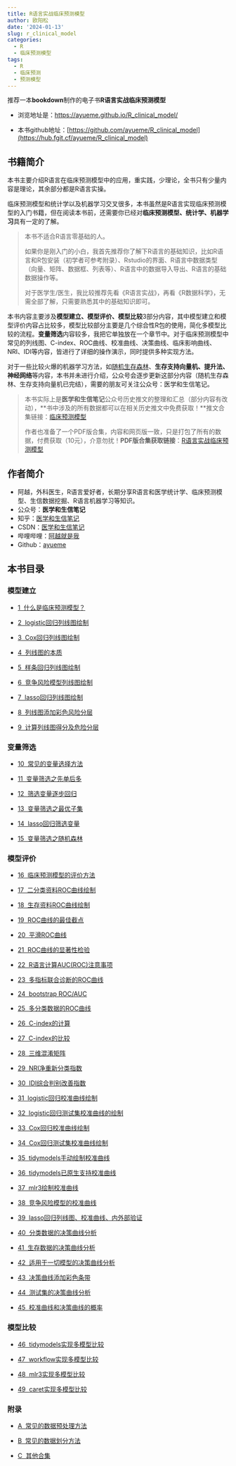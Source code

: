```yaml
---
title: R语言实战临床预测模型
author: 欧阳松
date: '2024-01-13'
slug: r_clinical_model
categories:
  - R
  - 临床预测模型
tags:
  - R
  - 临床预测
  - 预测模型
---
```


推荐一本**bookdown**制作的电子书**R语言实战临床预测模型**

-   浏览地址是：<https://ayueme.github.io/R_clinical_model/>

-   本书github地址：[https://github.com/ayueme/R_clinical_model](https://hub.fgit.cf/ayueme/R_clinical_model)

## 书籍简介

本书主要介绍R语言在临床预测模型中的应用，重实践，少理论，全书只有少量内容是理论，其余部分都是R语言实操。

临床预测模型和统计学以及机器学习交叉很多，本书虽然是R语言实现临床预测模型的入门书籍，但在阅读本书前，还需要你已经对**临床预测模型、统计学、机器学习**具有一定的了解。

> 本书不适合R语言零基础的人。
>
> 如果你是刚入门的小白，我首先推荐你了解下R语言的基础知识，比如R语言和R包安装（初学者可参考附录）、Rstudio的界面、R语言中数据类型（向量、矩阵、数据框、列表等）、R语言中的数据导入导出、R语言的基础数据操作等。
>
> 对于医学生/医生，我比较推荐先看《R语言实战》，再看《R数据科学》，无需全部了解，只需要熟悉其中的基础知识即可。

本书内容主要涉及**模型建立、模型评价、模型比较**3部分内容，其中模型建立和模型评价内容占比较多，模型比较部分主要是几个综合性R包的使用，简化多模型比较的流程。**变量筛选**内容较多，我把它单独放在一个章节中。对于临床预测模型中常见的列线图、C-index、ROC曲线、校准曲线、决策曲线、临床影响曲线、NRI、IDI等内容，皆进行了详细的操作演示，同时提供多种实现方法。

对于一些比较火爆的机器学习方法，如[随机生存森林](https://mp.weixin.qq.com/mp/appmsgalbum?__biz=MzUzOTQzNzU0NA==&action=getalbum&album_id=2699591889800560640&from_itemidx=1&from_msgid=2247500351&scene=173&subscene=&sessionid=svr_c7db21a769f&enterid=1703484864&count=3&nolastread=1#wechat_redirect)、**生存支持向量机、提升法、神经网络**等内容，本书并未进行介绍，公众号会逐步更新这部分内容（随机生存森林、生存支持向量机已完结），需要的朋友可关注公众号：医学和生信笔记。

> 本书实际上是**医学和生信笔记**公众号历史推文的整理和汇总（部分内容有改动），**书中涉及的所有数据都可以在相关历史推文中免费获取！**推文合集链接：[临床预测模型](https://mp.weixin.qq.com/mp/appmsgalbum?__biz=MzUzOTQzNzU0NA==&action=getalbum&album_id=2393825487539191816&scene=173&from_msgid=2247495829&from_itemidx=1&count=3&nolastread=1#wechat_redirect)
>
> 作者也准备了一个PDF版合集，内容和网页版一致，只是打包了所有的数据，付费获取（10元），介意勿扰！**PDF版合集获取链接**：[R语言实战临床预测模型](https://mp.weixin.qq.com/s/Sx7onA339TYSxIF6Bi6JTw)

## 作者简介

-   阿越，外科医生，R语言爱好者，长期分享R语言和医学统计学、临床预测模型、生信数据挖掘、R语言机器学习等知识。
-   公众号：**医学和生信笔记**
-   知乎：[医学和生信笔记](https://www.zhihu.com/people/li-xiao-yue-65-90)
-   CSDN：[医学和生信笔记](https://blog.csdn.net/Ayue0616)
-   哔哩哔哩：[阿越就是我](https://space.bilibili.com/42460432)
-   Github：[ayueme](https://github.com/ayueme)

## 本书目录

### 模型建立

-   [1  什么是临床预测模型？](https://ayueme.github.io/R_clinical_model/clinmodel-definition.html)

-   [2  logistic回归列线图绘制](https://ayueme.github.io/R_clinical_model/nomogram-logistic.html)

-   [3  Cox回归列线图绘制](https://ayueme.github.io/R_clinical_model/nomogram-cox.html)

-   [4  列线图的本质](https://ayueme.github.io/R_clinical_model/nomogram-essential.html)

-   [5  样条回归列线图绘制](https://ayueme.github.io/R_clinical_model/nomogram-rcs.html)

-   [6  竞争风险模型列线图绘制](https://ayueme.github.io/R_clinical_model/nomogram-compete-risk.html)

-   [7  lasso回归列线图绘制](https://ayueme.github.io/R_clinical_model/nomogram-lasso.html)

-   [8  列线图添加彩色风险分层](https://ayueme.github.io/R_clinical_model/nomogram-colorfulbar.html)

-   [9  计算列线图得分及危险分层](https://ayueme.github.io/R_clinical_model/nomogram-points.html)

### 变量筛选

-   [10  常见的变量选择方法](https://ayueme.github.io/R_clinical_model/feature-selection.html)

-   [11  变量筛选之先单后多](https://ayueme.github.io/R_clinical_model/feature-selection_unimulti.html)

-   [12  筛选变量逐步回归](https://ayueme.github.io/R_clinical_model/feature-selection_stepwise.html)

-   [13  变量筛选之最优子集](https://ayueme.github.io/R_clinical_model/feature-selection_bestsubset.html)

-   [14  lasso回归筛选变量](https://ayueme.github.io/R_clinical_model/feature-selection_lasso.html)

-   [15  变量筛选之随机森林](https://ayueme.github.io/R_clinical_model/feature-selection_randomforest.html)

### 模型评价

-   [16  临床预测模型的评价方法](https://ayueme.github.io/R_clinical_model/clinmodel-evalution.html)

-   [17  二分类资料ROC曲线绘制](https://ayueme.github.io/R_clinical_model/roc-binominal.html)

-   [18  生存资料ROC曲线绘制](https://ayueme.github.io/R_clinical_model/roc-survive.html)

-   [19  ROC曲线的最佳截点](https://ayueme.github.io/R_clinical_model/roc-bestcut.html)

-   [20  平滑ROC曲线](https://ayueme.github.io/R_clinical_model/roc-smooth.html)

-   [21  ROC曲线的显著性检验](https://ayueme.github.io/R_clinical_model/roc-compare.html)

-   [22  R语言计算AUC(ROC)注意事项](https://ayueme.github.io/R_clinical_model/roc-attention.html)

-   [23  多指标联合诊断的ROC曲线](https://ayueme.github.io/R_clinical_model/roc-many.html)

-   [24  bootstrap ROC/AUC](https://ayueme.github.io/R_clinical_model/roc-bootstrap.html)

-   [25  多分类数据的ROC曲线](https://ayueme.github.io/R_clinical_model/%E5%A4%9A%E5%88%86%E7%B1%BB%E6%95%B0%E6%8D%AE%E7%9A%84ROC%E6%9B%B2%E7%BA%BF.html)

-   [26  C-index的计算](https://ayueme.github.io/R_clinical_model/cindex.html)

-   [27  C-index的比较](https://ayueme.github.io/R_clinical_model/cindex-compare.html)

-   [28  三维混淆矩阵](https://ayueme.github.io/R_clinical_model/conf_matrix-3d.html)

-   [29  NRI净重新分类指数](https://ayueme.github.io/R_clinical_model/nri.html)

-   [30  IDI综合判别改善指数](https://ayueme.github.io/R_clinical_model/idi.html)

-   [31  logistic回归校准曲线绘制](https://ayueme.github.io/R_clinical_model/calibration-logistic.html)

-   [32  logistic回归测试集校准曲线的绘制](https://ayueme.github.io/R_clinical_model/calibration-logistic-test.html)

-   [33  Cox回归校准曲线绘制](https://ayueme.github.io/R_clinical_model/calibration-cox.html)

-   [34  Cox回归测试集校准曲线绘制](https://ayueme.github.io/R_clinical_model/calibration-cox-test.html)

-   [35  tidymodels手动绘制校准曲线](https://ayueme.github.io/R_clinical_model/calibration-tidymodels-man.html)

-   [36  tidymodels已原生支持校准曲线](https://ayueme.github.io/R_clinical_model/calibration-tidymodels.html)

-   [37  mlr3绘制校准曲线](https://ayueme.github.io/R_clinical_model/calibration-mlr3.html)

-   [38  竞争风险模型的校准曲线](https://ayueme.github.io/R_clinical_model/calibration-qhscrnomo.html)

-   [39  lasso回归列线图、校准曲线、内外部验证](https://ayueme.github.io/R_clinical_model/calibration-lasso.html)

-   [40  分类数据的决策曲线分析](https://ayueme.github.io/R_clinical_model/dca-logistic.html)

-   [41  生存数据的决策曲线分析](https://ayueme.github.io/R_clinical_model/dca-cox.html)

-   [42  适用于一切模型的决策曲线分析](https://ayueme.github.io/R_clinical_model/dca-diy.html)

-   [43  决策曲线添加彩色条带](https://ayueme.github.io/R_clinical_model/DCA%E5%BD%A9%E8%89%B2%E6%9D%A1%E5%B8%A6.html)

-   [44  测试集的决策曲线分析](https://ayueme.github.io/R_clinical_model/DCA%E6%B5%8B%E8%AF%95%E9%9B%86.html)

-   [45  校准曲线和决策曲线的概率](https://ayueme.github.io/R_clinical_model/%E6%A0%A1%E5%87%86%E6%9B%B2%E7%BA%BF%E5%92%8C%E5%86%B3%E7%AD%96%E6%9B%B2%E7%BA%BF%E7%9A%84%E6%A6%82%E7%8E%87.html)

### 模型比较

-   [46  tidymodels实现多模型比较](https://ayueme.github.io/R_clinical_model/model-compare_tidymodels.html)

-   [47  workflow实现多模型比较](https://ayueme.github.io/R_clinical_model/model-compare_workflow.html)

-   [48  mlr3实现多模型比较](https://ayueme.github.io/R_clinical_model/model-compare_mlr3.html)

-   [49  caret实现多模型比较](https://ayueme.github.io/R_clinical_model/model-compare_caret.html)

### 附录

-   [A  常见的数据预处理方法](https://ayueme.github.io/R_clinical_model/data-preprocess.html)

-   [B  常见的数据划分方法](https://ayueme.github.io/R_clinical_model/data-split.html)

-   [C  其他合集](https://ayueme.github.io/R_clinical_model/9999-appendix.html)
